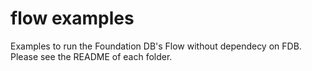 # flow examples

Examples to run the Foundation DB's Flow without dependecy on FDB.  Please see the README of each folder.
